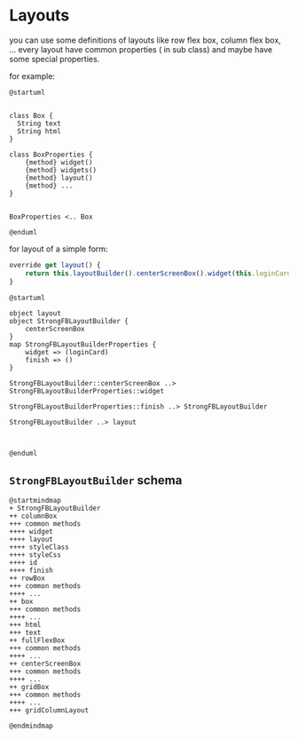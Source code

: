# Layouts

you can use some definitions of layouts like row flex box, column flex box, ...
every layout have common properties ( in sub class) and maybe have some special properties.

for example:

```plantuml
@startuml


class Box {
  String text
  String html
}

class BoxProperties {
    {method} widget()
    {method} widgets()
    {method} layout()
    {method} ...
}


BoxProperties <.. Box

@enduml
```

for layout of a simple form:

```ts
override get layout() {
    return this.layoutBuilder().centerScreenBox().widget(this.loginCard).finish();
}
```

```plantuml
@startuml

object layout
object StrongFBLayoutBuilder {
    centerScreenBox
}
map StrongFBLayoutBuilderProperties {
    widget => (loginCard)
    finish => ()
}

StrongFBLayoutBuilder::centerScreenBox ..> StrongFBLayoutBuilderProperties::widget 

StrongFBLayoutBuilderProperties::finish ..> StrongFBLayoutBuilder

StrongFBLayoutBuilder ..> layout



@enduml
```

## `StrongFBLayoutBuilder` schema

```plantuml	
@startmindmap
+ StrongFBLayoutBuilder
++ columnBox
+++ common methods
++++ widget
++++ layout
++++ styleClass
++++ styleCss
++++ id
++++ finish
++ rowBox
+++ common methods
++++ ...
++ box
+++ common methods
++++ ...
+++ html
+++ text
++ fullFlexBox
+++ common methods
++++ ...
++ centerScreenBox
+++ common methods
++++ ...
++ gridBox
+++ common methods
++++ ...
+++ gridColumnLayout

@endmindmap
```